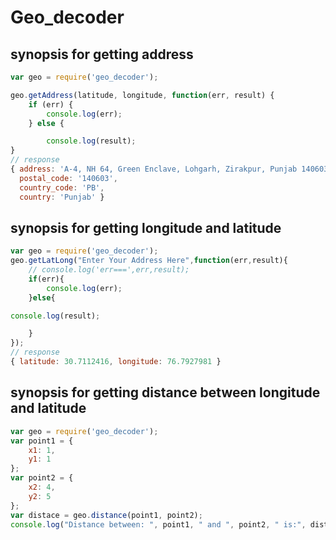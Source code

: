 Geo_decoder
==========

synopsis for getting address
--------

```javascript
var geo = require('geo_decoder');

geo.getAddress(latitude, longitude, function(err, result) {
	if (err) {
		console.log(err);
	} else {

		console.log(result);
}
// response
{ address: 'A-4, NH 64, Green Enclave, Lohgarh, Zirakpur, Punjab 140603, India',
  postal_code: '140603',
  country_code: 'PB',
  country: 'Punjab' }
```

synopsis for getting longitude and latitude
--------

```javascript
var geo = require('geo_decoder');
geo.getLatLong("Enter Your Address Here",function(err,result){
	// console.log('err===',err,result);
	if(err){
		console.log(err);
	}else{

console.log(result);

	}
});
// response
{ latitude: 30.7112416, longitude: 76.7927981 }

```

synopsis for getting distance between longitude and latitude
--------

```javascript
var geo = require('geo_decoder');
var point1 = {
	x1: 1,
	y1: 1
};
var point2 = {
	x2: 4,
	y2: 5
};
var distace = geo.distance(point1, point2);
console.log("Distance between: ", point1, " and ", point2, " is:", distace);

```